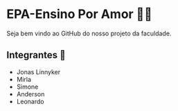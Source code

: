 # EPA-Ensino Por Amor :man_teacher:

Seja bem vindo ao GitHub do nosso projeto da faculdade.



## Integrantes :busts_in_silhouette:

- Jonas Linnyker
- Mirla 
- Simone
- Anderson
- Leonardo



